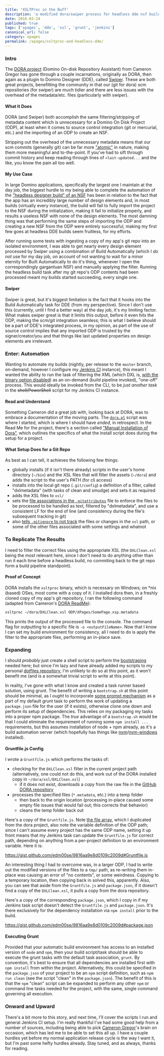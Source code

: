 ```yaml
---
title: 'XSLTProc in the Buff'
description: 'a modified dora/swiper process for headless dde nsf builds'
date: 2016-03-24
published: true
tags: ['xpages', 'dde', 'xsl', 'grunt', 'jenkins']
canonical_url: false
category: xpages
permalink: /xpages/xsltproc-and-headless-dde/
---
```


<!-- {% include series.html %} -->
<!-- {% include toc.html %} -->

### Intro

The [DORA project](https://github.com/camac/dora) (Domino On-disk Repository Assistant) from Cameron Gregor has gone through a couple incarnations, originally as DORA, then again as a plugin to Domino Designer (DDE), called [Swiper](https://openntf.org/main.nsf/project.xsp?r=project/Swiper). These are both great projects, benefitting the community in that our (git for dora) scm repositories (for swiper) are much tidier and there are less issues with the overhead of the metadata/etc. files (particularly with swiper).

#### What It Does

DORA (and Swiper) both accomplish the same filtering/stripping of metadata content which is unnecessary for a Domino On Disk Project (ODP), at least when it comes to source control integration (git or mercurial, etc.) and the importing of an ODP to create an NSF.

Stripping out the overhead of the unnecessary metadata means that our scm commits (generally git) can be far more ["atomic"](https://en.wikipedia.org/wiki/Atomic_commit) in nature, making them more meaningful and to-the-point. If you've had to sift through commit history and keep reading through lines of `<last-updated...` and the like, you know the pain all too well.

#### My Use Case

In large Domino applications, specifically the largest one I maintain at the day job, the biggest hurdle to my being able to complete the automation of the ["headless designer build" of an NSF](https://www-10.lotus.com/ldd/ddwiki.nsf/dx/Headless_Designer_Wiki) has been in relation to the fact that the app has an incredibly large number of design elements and, in most builds (virtually every instance), the build will fail to fully import the project to the NSF during the initialization, making it fail to initialize properly, and results a useless NSF with none of the design elements. The most damning thing was that performing the same steps of importing the ODP and creating a new NSF from the ODP were entirely successful, making my first few goes at headless DDE builds seem fruitless, for my efforts.

After running some tests with ingesting a copy of my app's git repo into an isolated environment, I was able to get nearly every design element processed by Swiper using a combination of Build Automatically (which I _do not_ use for my day job, on account of not wanting to wait for a minor eternity for Built Automatically to do it's thing, whenever I open the correspondingly gargantuan NSF) and manually applying the filter. Running the headless build task after my git repo's ODP contents had been processed meant my builds started succeeding, every single one.

#### Swiper

Swiper is great, but it's biggest limitation is the fact that it hooks into the Build Automatically task for DDE (from my perspective). Since I don't use this (currently, until I find a better way) at the day job, it's my limiting factor. What makes swiper great is that it limits this output, before it even hits the ODP, making the scm/git integration seamless; this is what I believe should be a part of DDE's integrated process, in my opinion, as part of the use of source control implies that any imported ODP is trusted by the signer/creator/you and that things like last updated properties on design elements are irrelevant.

### Enter: Automation

Wanting to automate my builds (nightly, per release to the `master` branch, on-demand, however I configure my [Jenkins CI](https://jenkins-ci.org/) instance), this meant I wanted the ability to run the task of filtering the XML (which DXL is, [with the binary option disabled](https://edm00se.io/xpages/getting-started-with-it-all/#source-control-with-domino-designer)) as an on-demand (build pipeline invoked), "one-off" process. This would ideally be invoked from the CLI, to be _just another task_ in the <s>shell/PowerShell</s> script for my Jenkins CI instance.

#### Read and Understand

Something Cameron did a great job with, looking back at DORA, was to embrace a documentation of the moving parts. The [`dora.pl`](https://github.com/camac/dora/blob/master/dora.pl) script was where I started, which is where I should have _ended_, in retrospect. In the Read Me for the project, there's a section called ["Manual Installation of Dora"](https://github.com/camac/dora#manual-installation-of-dora), which outlines the specifics of what the install script does during the setup for a project.

#### What Setup Does for a Git Repo

As best as I can tell, it achieves the following few things:

  - globally installs (if it isn't there already) scripts in the user's home directory (`~/bin`) and the XSL files that will filter the assets (`~/dora`) and adds the script to the user's PATH (for cli access)
  - installs into the local git repo (`.git/config`) a definition of a filter, called "dxlmetadata" (with tasks of clean and smudge) and sets it as required
  - adds the XSL files to `xsl/`
  - sets the [file associations in the `.gitattributes`](https://github.com/camac/dora/blob/master/dora.pl#L132-L159) file to enforce the files to be processed to be handled as text, filtered by "dxlmetadata", and use a consistent LF for the end of line (and consistency during the file's subsequent tracking in git)
  - also [tells `.gitignore` to not track](https://github.com/camac/dora/blob/master/dora.pl#L121-L130) the files or changes in the `xsl` path, or some of the other files associated with some settings and whatnot

### To Replicate The Results

I need to filter the correct files using the appropriate XSL (the `DXLClean.xsl` being the most relevant here, since I don't need to do anything other than run it each time before a headless build, no commiting back to the git repo form a build pipeline standpoint).

#### Proof of Concept

DORA installs the `xsltproc` binary, which is necessary on Windows; on *nix (based) OSes, most come with a copy of it. I installed dora then, in a freshly cloned copy of my app's git repository, I ran the following command (adapted from Cameron's [DORA ReadMe](https://github.com/camac/dora#testing-an-xsl-transformation-stylesheet)):

```sh
xsltproc ~/dora/DXLClean.xsl ODP/XPages/SomePage.xsp.metadata
```

This prints the output of the processed file to the console. The command flag for outputting to a specific file is `-o <outputFileName>`. Now that I know I can set my build environment for consistency, all I need to do is apply the filter to the appropriate files, performing an in-place save.

### Expanding

I should _probably_ just create a shell script to perform the [bootstraping](https://en.wikipedia.org/wiki/Bootstrapping) needed here; but since I'm lazy and have already added my scripts to my personal [dotfiles repository](https://dotfiles.github.io/), I'm unlikely to do so at this point, as it won't benefit me (and is a somewhat trivial script to write at this point).

In reality, I've gone with what I know and created a task runner based solution, using grunt. The benefit of writing a `bootstrap.sh` at this point should be minimal, as I _ought_ to incorporate [some prompt mechanism](https://github.com/dylang/grunt-prompt) as a part of my default grunt task to perform the work of updating a `package.json` file for the user (if it exists), otherwise clone one down and perform its setup of dependencies. This relies on my packaging my tasks into a proper npm package. The _true_ advantage of a `bootstrap.sh` would be that I could eliminate the requirement of running some `npm install ...` requirements, but this assumes installation of node + npm already, as it's a build automation server (which hopefully has things like [nvm](https://github.com/creationix/nvm)/[nvm-windows](https://github.com/coreybutler/nvm-windows) installed).

#### Gruntfile.js Config

I wrote a `Gruntfile.js` which performs the tasks of:

* checking for the `DXLClean.xsl` filter in the current project path (alternatively, one could not do this, and work out of the DORA installed copy in `~/dora/xsl/DXLClean.xsl`)
  * if it does not exist, downloads a copy from the raw file in the [GitHub DORA repository](https://github.com/camac/dora/blob/master/xsl/DXLClean.xsl)
* processes the specified files (`*.metadata`, etc.) into a temp folder
  * then back to the origin location (processing in-place caused some empty file issues that would fail out; this corrects that behavior)
  * cleans the temp folder back out

Here's a copy of the `Gruntfile.js`. Note [the file array](https://github.com/camac/dora/blob/master/dora.pl#L133-L159), which I duplicated from the dora project, also note the variable definition of the ODP path; since I can't assume every project has the same ODP name, setting it up front means that my Jenkins task can update the `Gruntfile.js` for correct path, depending on anything from a per-project definition to an environment variable. Here it is:

https://gist.github.com/edm00se/9816aa9e8d0109c2009d#Gruntfile.js

An interesting thing I had to overcome was, in a larger ODP, I had to write out the modified versions of the files to a `tmp/` path, as re-writing them in-place was causing an error of "no contents", or some weirdness. Copying to a temporary location, then copying back in solved this, apparently. Also, you can see that aside from the `Gruntfile.js` and `package.json`, if it doesn't find a copy of the `DXLClean.xsl`, it pulls a copy from the dora repository.

Here's a copy of the corresponding `package.json`, which I copy in if my Jenkins task script doesn't detect the `Gruntfile.js` and `package.json`. It's there exclusively for the dependency installation via `npm install` prior to the build.

https://gist.github.com/edm00se/9816aa9e8d0109c2009d#package.json

#### Executing Grunt

Provided that your automatic build environment has access to an installed version of `node` and `npm`, then your build script/task should be able to execute the grunt tasks with the default task association, `grunt`. By convention, it's best to ensure that all dependencies are installed first with `npm install` from within the project. Alternatively, this could be specified in the `package.json` of your project to be an `npm` script definition, such as `npm run clean` (see the script "clean" in the `package.json`). The benefit of this is that the `npm` "clean" script can be expanded to perform any other `npm` or command line tasks needed for the project, with the same, single command governing all execution.

### Onward and Upward

There's a bit more to this story, and next time, I'll cover the scripts I run and general Jenkins CI setup. I'm really thankful I've had some good help from a number of sources, including being able to pick [Cameron Gregor](https://camerongregor.com/)'s brain on occasion, which has led me to be able to set this all up. I have a couple hurdles yet before my normal application release cycle is the way I want it, but I'm past some hefty hurdles already. Stay tuned, and as always, thanks for reading.
